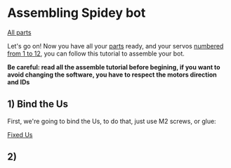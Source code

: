 # Assembling Spidey bot

[All parts](imgs/all-parts.jpg)

Let's go on!
Now you have all your [parts](parts.md) ready, and your servos [numbered from
1 to 12](ids.md), you can follow this tutorial to assemble your bot.

**Be careful: read all the assemble tutorial before begining, if you want to
avoid changing the software, you have to respect the motors direction and IDs**

## 1) Bind the Us

First, we're going to bind the Us, to do that, just use M2 screws, or glue:

[Fixed Us](imgs/fixed-us.jpg)

## 2) 

